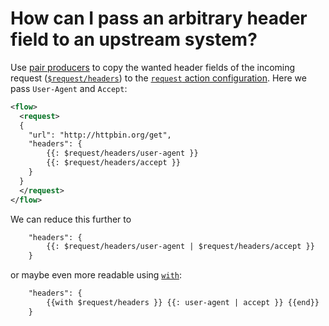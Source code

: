# How can I pass an arbitrary header field to an upstream system?

Use
[pair producers](../reference/templating/pair-producer.md) to copy the wanted  header fields of the incoming request ([`$request/headers`](/reference/variables.md#predefined-variables))
to the [`request` action configuration](../reference/actions/request.md).
Here we pass `User-Agent` and `Accept`:

```xml
<flow>
  <request>
  {
    "url": "http://httpbin.org/get",
    "headers": {
        {{: $request/headers/user-agent }}
        {{: $request/headers/accept }}
    }
  }
  </request>
</flow>
```

We can reduce this further to

```xml
    "headers": {
        {{: $request/headers/user-agent | $request/headers/accept }}
    }
```

or maybe even more readable using [`with`](../reference/templating/with.md):

```xml
    "headers": {
        {{with $request/headers }} {{: user-agent | accept }} {{end}}
    }
```
